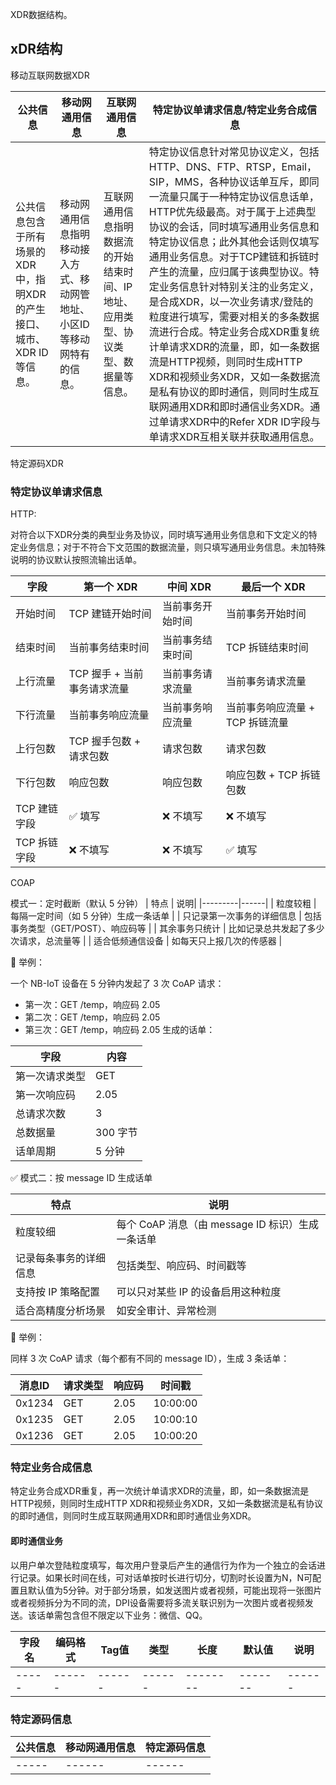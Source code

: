XDR数据结构。

## xDR结构

移动互联网数据XDR 

| 公共信息	| 移动网通用信息	| 互联网通用信息	| 特定协议单请求信息/特定业务合成信息 |
|----------|---------------|---------------|----------------|
| 公共信息包含于所有场景的XDR中，指明XDR的产生接口、城市、XDR ID等信息。 | 移动网通用信息指明移动接入方式、移动网管地址、小区ID等移动网特有的信息。 |  互联网通用信息指明数据流的开始结束时间、IP地址、应用类型、协议类型、数据量等信息。 | 特定协议信息针对常见协议定义，包括HTTP、DNS、FTP、RTSP，Email，SIP，MMS，各种协议话单互斥，即同一流量只属于一种特定协议信息话单，HTTP优先级最高。对于属于上述典型协议的会话，同时填写通用业务信息和特定协议信息；此外其他会话则仅填写通用业务信息。对于TCP建链和拆链时产生的流量，应归属于该典型协议。特定业务信息针对特别关注的业务定义，是合成XDR，以一次业务请求/登陆的粒度进行填写，需要对相关的多条数据流进行合成。特定业务合成XDR重复统计单请求XDR的流量，即，如一条数据流是HTTP视频，则同时生成HTTP XDR和视频业务XDR，又如一条数据流是私有协议的即时通信，则同时生成互联网通用XDR和即时通信业务XDR。通过单请求XDR中的Refer XDR ID字段与单请求XDR互相关联并获取通用信息。|

特定源码XDR

### 特定协议单请求信息

HTTP:

对符合以下XDR分类的典型业务及协议，同时填写通用业务信息和下文定义的特定业务信息；对于不符合下文范围的数据流量，则只填写通用业务信息。未加特殊说明的协议默认按照流输出话单。

| 字段             | 第一个 XDR                     | 中间 XDR               | 最后一个 XDR                   |
|------------------|--------------------------------|------------------------|--------------------------------|
| 开始时间         | TCP 建链开始时间               | 当前事务开始时间       | 当前事务开始时间               |
| 结束时间         | 当前事务结束时间               | 当前事务结束时间       | TCP 拆链结束时间               |
| 上行流量         | TCP 握手 + 当前事务请求流量    | 当前事务请求流量       | 当前事务请求流量               |
| 下行流量         | 当前事务响应流量               | 当前事务响应流量       | 当前事务响应流量 + TCP 拆链流量 |
| 上行包数         | TCP 握手包数 + 请求包数        | 请求包数               | 请求包数                       |
| 下行包数         | 响应包数                       | 响应包数               | 响应包数 + TCP 拆链包数         |
| TCP 建链字段     | ✅ 填写                        | ❌ 不填写              | ❌ 不填写                      |
| TCP 拆链字段     | ❌ 不填写                      | ❌ 不填写              | ✅ 填写                        |

COAP

模式一：定时截断（默认 5 分钟）
| 特点	| 说明|
|---------|------|
| 粒度较粗	| 每隔一定时间（如 5 分钟）生成一条话单 |
| 只记录第一次事务的详细信息	| 包括事务类型（GET/POST）、响应码等 |
| 其余事务只统计	| 比如记录总共发起了多少次请求，总流量等 |
| 适合低频通信设备	| 如每天只上报几次的传感器 |

📌 举例：

一个 NB-IoT 设备在 5 分钟内发起了 3 次 CoAP 请求：
* 第一次：GET /temp，响应码 2.05
* 第二次：GET /temp，响应码 2.05
* 第三次：GET /temp，响应码 2.05
生成的话单：

| 字段	| 内容 |
|-------|------|
| 第一次请求类型	| GET |
| 第一次响应码	| 2.05 |
| 总请求次数	| 3 |
| 总数据量	| 300 字节 |
| 话单周期	| 5 分钟 |

✅ 模式二：按 message ID 生成话单

| 特点	| 说明|
|---------|------|
| 粒度较细	| 每个 CoAP 消息（由 message ID 标识）生成一条话单 |
| 记录每条事务的详细信息	| 包括类型、响应码、时间戳等 |
| 支持按 IP 策略配置	| 可以只对某些 IP 的设备启用这种粒度 |
| 适合高精度分析场景	| 如安全审计、异常检测 |

📌 举例：

同样 3 次 CoAP 请求（每个都有不同的 message ID），生成 3 条话单：

| 消息ID  | 请求类型 | 响应码 | 时间戳   |
|---------|----------|--------|----------|
| 0x1234  | GET      | 2.05   | 10:00:00 |
| 0x1235  | GET      | 2.05   | 10:00:10 |
| 0x1236  | GET      | 2.05   | 10:00:20 |

### 特定业务合成信息

特定业务合成XDR重复，再一次统计单请求XDR的流量，即，如一条数据流是HTTP视频，则同时生成HTTP XDR和视频业务XDR，又如一条数据流是私有协议的即时通信，则同时生成互联网通用XDR和即时通信业务XDR。

#### 即时通信业务

以用户单次登陆粒度填写，每次用户登录后产生的通信行为作为一个独立的会话进行记录。如果长时间在线，可对话单按时长进行切分，切割时长设置为N，N可配置且默认值为5分钟。对于部分场景，如发送图片或者视频，可能出现将一张图片或者视频拆分为不同的流，DPI设备需要将多流关联识别为一次图片或者视频发送。该话单需包含但不限定以下业务：微信、QQ。

| 字段名	| 编码格式 |	Tag值 |	类型	| 长度	| 默认值	| 说明 |
|-----|------|------|------|--------|-------|------|
|-----|------|------|------|--------|-------|------|

### 特定源码信息

| 公共信息	| 移动网通用信息 | 特定源码信息 |
|-----|------|------|
|-----|------|------|
